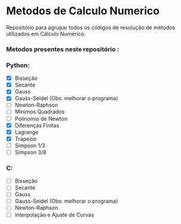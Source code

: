 # Metodos de Calculo Numerico
Repositório para agrupar todos os códigos de resolução de métodos utilizados em Cálculo Numérico.

### Metodos presentes neste repositório :

### Python:

 - [x] Bisseção 
 - [x] Secante
 - [x] Gauss
 - [x] Gauss-Seidel (Obs: melhorar o programa)
 - [ ] Newton-Raphson
 - [ ] Minimos Quadrados
 - [ ] Polinomio de Newton
 - [x] Diferenças Finitas
 - [x] Lagrange
 - [x] Trapezio
 - [ ] Simpson 1/3
 - [ ] Simpson 3/8

### C:

 - [ ] Bisseção 
 - [ ] Secante
 - [ ] Gauss
 - [ ] Gauss-Seidel (Obs: melhorar o programa)
 - [ ] Newton-Raphson
 - [ ] Interpolação e Ajuste de Curvas
